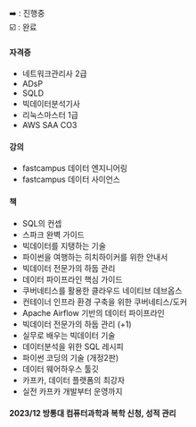 
➡️ : 진행중  
☑️ : 완료  


#### 자격증
- 네트워크관리사 2급
- ADsP
- SQLD
- 빅데이터분석기사
- 리눅스마스터 1급
- AWS SAA CO3

#### 강의 
- fastcampus 데이터 엔지니어링
- fastcampus 데이터 사이언스

#### 책
- SQL의 컨셉
- 스파크 완벽 가이드
- 빅데이터를 지탱하는 기술
- 파이썬을 여행하는 히치하이커를 위한 안내서
- 빅데이터 전문가의 하둡 관리
- 데이터 파이프라인 핵심 가이드
- 쿠버네티스를 활용한 클라우드 네이티브 데브옵스
- 컨테이너 인프라 환경 구축을 위한 쿠버네티스/도커
- Apache Airflow 기반의 데이터 파이프라인
- 빅데이터 전문가의 하둡 관리 (+1)
- 실무로 배우는 빅데이터 기술
- 데이터분석을 위한 SQL 레시피
- 파이썬 코딩의 기술 (개정2판)
- 데이터 웨어하우스 툴깃
- 카프카, 데이터 플랫폼의 최강자
- 실전 카프카 개발부터 운영까지

#### 2023/12 방통대 컴퓨터과학과 복학 신청, 성적 관리
